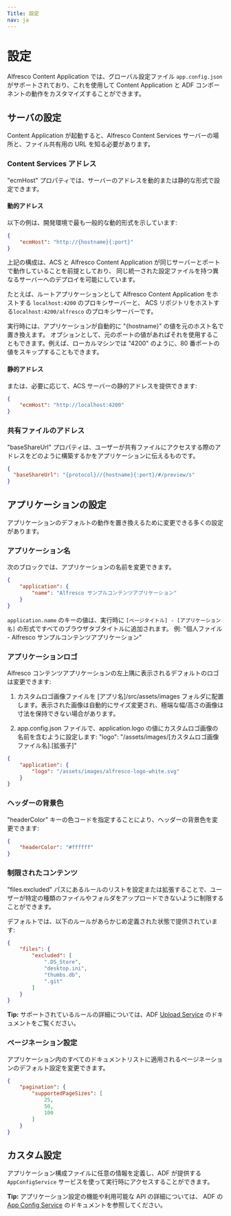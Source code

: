 ```yaml
---
Title: 設定
nav: ja
---
```


# 設定

Alfresco Content Application では、グローバル設定ファイル `app.config.json` がサポートされており、これを使用して Content Application と ADF コンポーネントの動作をカスタマイズすることができます。

## サーバの設定

Content Application が起動すると、Alfresco Content Services サーバーの場所と、ファイル共有用の URL を知る必要があります。

### Content Services アドレス

"ecmHost" プロパティでは、サーバーのアドレスを動的または静的な形式で設定できます。

#### 動的アドレス

以下の例は、開発環境で最も一般的な動的形式を示しています:

```json
{
    "ecmHost": "http://{hostname}{:port}"
}
```

上記の構成は、ACS と Alfresco Content Application が同じサーバーとポートで動作していることを前提としており、
同じ統一された設定ファイルを持つ異なるサーバーへのデプロイを可能にしています。

たとえば、ルートアプリケーションとして Alfresco Content Application をホストする `localhost:4200` のプロキシサーバーと、
ACS リポジトリをホストする`localhost:4200/alfresco` のプロキシサーバーです。

実行時には、アプリケーションが自動的に "{hostname}" の値を元のホスト名で置き換えます。
オプションとして、元のポートの値があればそれを使用することもできます。例えば、ローカルマシンでは "4200" のように、80 番ポートの値をスキップすることもできます。

#### 静的アドレス

または、必要に応じて、ACS サーバーの静的アドレスを提供できます:

```json
{
    "ecmHost": "http://localhost:4200"
}
```

### 共有ファイルのアドレス

"baseShareUrl" プロパティは、ユーザーが共有ファイルにアクセスする際のアドレスをどのように構築するかをアプリケーションに伝えるものです。

```json
{
  "baseShareUrl": "{protocol}//{hostname}{:port}/#/preview/s"
}
```

## アプリケーションの設定

アプリケーションのデフォルトの動作を置き換えるために変更できる多くの設定があります。

### アプリケーション名

次のブロックでは、アプリケーションの名前を変更できます。

```json
{
    "application": {
        "name": "Alfresco サンプルコンテンツアプリケーション"
    }
}
```

`application.name` のキーの値は、実行時に `[ページタイトル] - [アプリケーション名]` の形式ですべてのブラウザタブタイトルに追加されます。
例: "個人ファイル - Alfresco サンプルコンテンツアプリケーション"

### アプリケーションロゴ

Alfresco コンテンツアプリケーションの左上隅に表示されるデフォルトのロゴは変更できます:

1. カスタムロゴ画像ファイルを [アプリ名]/src/assets/images フォルダに配置します。表示された画像は自動的にサイズ変更され、極端な幅/高さの画像は寸法を保持できない場合があります。

2. app.config.json ファイルで、application.logo の値にカスタムロゴ画像の名前を含むように設定します: "logo": "/assets/images/[カスタムロゴ画像ファイル名].[拡張子]"

```json
{
    "application": {
        "logo": "/assets/images/alfresco-logo-white.svg"
    }
}
```

### ヘッダーの背景色

"headerColor" キーの色コードを指定することにより、ヘッダーの背景色を変更できます:

```json
{
    "headerColor": "#ffffff"
}
```

### 制限されたコンテンツ

"files.excluded" パスにあるルールのリストを設定または拡張することで、ユーザーが特定の種類のファイルやフォルダをアップロードできないように制限することができます。

デフォルトでは、以下のルールがあらかじめ定義された状態で提供されています:

```json
{
    "files": {
        "excluded": [
            ".DS_Store",
            "desktop.ini",
            "thumbs.db",
            ".git"
        ]
    }
}
```

**Tip:** サポートされているルールの詳細については、ADF [Upload Service](https://www.alfresco.com/abn/adf/docs/core/services/upload.service/) のドキュメントをご覧ください。

### ページネーション設定

アプリケーション内のすべてのドキュメントリストに適用されるページネーションのデフォルト設定を変更できます。

```json
{
    "pagination": {
        "supportedPageSizes": [
            25,
            50,
            100
        ]
    }
}
```

## カスタム設定

アプリケーション構成ファイルに任意の情報を定義し、ADF が提供する `AppConfigService` サービスを使って実行時にアクセスすることができます。

**Tip:** アプリケーション設定の機能や利用可能な API の詳細については、
ADF の [App Config Service](https://www.alfresco.com/abn/adf/docs/core/services/app-config.service/) のドキュメントを参照してください。
